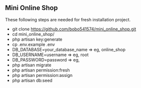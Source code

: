 ## Mini Online Shop

These following steps are needed for fresh installation project.

- git clone https://github.com/bobo541574/mini_online_shop.git
- cd mini_online_shop/
- php artisan key:generate
- cp .env.example .env
- DB_DATABASE=your_database_name => eg, online_shop
- DB_USERNAME=username => eg, root
- DB_PASSWORD=password => eg,
- php artisan migrate
- php artisan permission:fresh
- php artisan permission:assign
- php artisan db:seed

